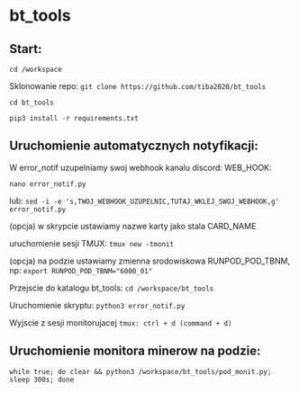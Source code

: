 # bt_tools

## Start:

`cd /workspace`

Sklonowanie repo:
`git clone https://github.com/tiba2020/bt_tools`

`cd bt_tools`

`pip3 install -r requirements.txt`

## Uruchomienie automatycznych notyfikacji:

W error_notif uzupelniamy swoj webhook kanalu discord: WEB_HOOK:

`nano error_notif.py`

lub: `sed -i -e 's,TWOJ_WEBHOOK_UZUPELNIC,TUTAJ_WKLEJ_SWOJ_WEBHOOK,g' error_notif.py`

(opcja) w skrypcie ustawiamy nazwe karty jako stala CARD_NAME

uruchomienie sesji TMUX: `tmux new -tmonit`

(opcja) na podzie ustawiamy zmienna srodowiskowa RUNPOD_POD_TBNM, np: `export RUNPOD_POD_TBNM="6000_01"`

Przejscie do katalogu bt_tools: `cd /workspace/bt_tools`

Uruchomienie skryptu: `python3 error_notif.py`

Wyjscie z sesji monitorujacej `tmux: ctrl + d (command + d)`

## Uruchomienie monitora minerow na podzie:

`while true; do clear && python3 /workspace/bt_tools/pod_monit.py; sleep 300s; done`
